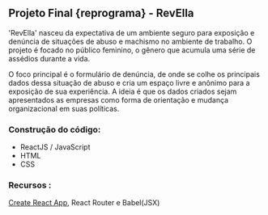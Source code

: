 ## Projeto Final {reprograma}  - RevElla

'RevElla' nasceu da expectativa de um ambiente seguro para exposição e denúncia de situações de abuso e machismo no ambiente de trabalho.
O projeto é focado no público feminino, o gênero que acumula uma série de assédios durante a vida.

O foco principal é o formulário de denúncia, de onde se colhe os principais dados dessa situação de abuso e cria um espaço livre e anônimo para a exposição de sua experiência. A ideia é que os dados criados sejam apresentados as empresas como forma de orientação e mudança organizacional em suas políticas. 

### Construção do código:
* ReactJS / JavaScript
* HTML
* CSS

### Recursos : 

[Create React App](https://github.com/facebook/create-react-app), React Router e Babel(JSX)
